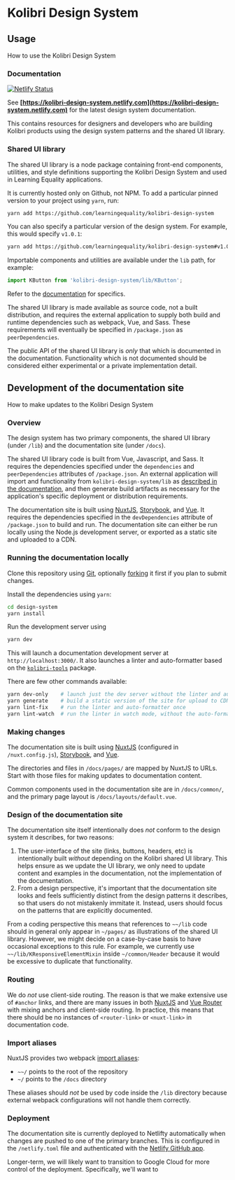 
# Kolibri Design System

## Usage

How to use the Kolibri Design System

### Documentation

[![Netlify Status](https://api.netlify.com/api/v1/badges/9ae9ac56-7240-4480-b5a8-01645cb903ca/deploy-status)](https://app.netlify.com/sites/kolibri-design-system/deploys)

See **[https://kolibri-design-system.netlify.com](https://kolibri-design-system.netlify.com)** for the latest design system documentation.

This contains resources for designers and developers who are building Kolibri products using the design system patterns and the shared UI library.

### Shared UI library

The shared UI library is a node package containing front-end components, utilities, and style definitions supporting the Kolibri Design System and used in Learning Equality applications.

It is currently hosted only on Github, not NPM. To add a particular pinned version to your project using `yarn`, run:

```bash
yarn add https://github.com/learningequality/kolibri-design-system
```

You can also specify a particular version of the design system. For example, this would specify `v1.0.1`:

```bash
yarn add https://github.com/learningequality/kolibri-design-system#v1.0.1
```

 Importable components and utilities are available under the `lib` path, for example:

```javascript
import KButton from 'kolibri-design-system/lib/KButton';
```

Refer to the [documentation](https://kolibri-design-system.netlify.com) for specifics.

The shared UI library is made available as source code, not a built distribution, and requires the external application to supply both build and runtime dependencies such as webpack, Vue, and Sass. These requirements will eventually be specified in `/package.json` as `peerDependencies`.

The public API of the shared UI library is _only_ that which is documented in the documentation. Functionality which is not documented should be considered either experimental or a private implementation detail.

## Development of the documentation site

How to make updates to the Kolibri Design System

### Overview

The design system has two primary components, the shared UI library (under `/lib`) and the documentation site (under `/docs`).

The shared UI library code is built from Vue, Javascript, and Sass. It requires the dependencies specified under the `dependencies` and `peerDependencies` attributes of `/package.json`. An external application will import and functionality from `kolibri-design-system/lib` as [described in the documentation](https://kolibri-design-system.netlify.com), and then generate build artifacts as necessary for the application's specific deployment or distribution requirements.

The documentation site is built using [NuxtJS](https://nuxtjs.org/), [Storybook](https://storybook.js.org/), and [Vue](https://vuejs.org/). It requires the dependencies specified in the `devDependencies` attribute of `/package.json` to build and run. The documentation site can either be run locally using the Node.js development server, or exported as a static site and uploaded to a CDN.

### Running the documentation locally

Clone this repository using [Git](https://help.github.com/en/github/getting-started-with-github/set-up-git), optionally [forking](https://help.github.com/en/github/getting-started-with-github/fork-a-repo) it first if you plan to submit changes.

Install the dependencies using `yarn`:

```bash
cd design-system
yarn install
```

Run the development server using

```bash
yarn dev
```

This will launch a documentation development server at `http://localhost:3000/`. It also launches a linter and auto-formatter based on the [`kolibri-tools`](https://github.com/learningequality/kolibri/tree/develop/packages/kolibri-tools) package.

There are few other commands available:

```bash
yarn dev-only    # launch just the dev server without the linter and auto-formatter
yarn generate    # build a static version of the site for upload to CDN
yarn lint-fix    # run the linter and auto-formatter once
yarn lint-watch  # run the linter in watch mode, without the auto-formatter
```

### Making changes

The documentation site is built using [NuxtJS](https://nuxtjs.org/) (configured in `/nuxt.config.js`), [Storybook](https://storybook.js.org/), and [Vue](https://vuejs.org/).

The directories and files in `/docs/pages/` are mapped by NuxtJS to URLs. Start with those files for making updates to documentation content.

Common components used in the documentation site are in `/docs/common/`, and the primary page layout is `/docs/layouts/default.vue`.


### Design of the documentation site

The documentation site itself intentionally does _not_ conform to the design system it describes, for two reasons:

1. The user-interface of the site (links, buttons, headers, etc) is intentionally built _without_ depending on the Kolibri shared UI library. This helps ensure as we update the UI library, we only need to update content and examples in the documentation, not the implementation of the documentation.
2. From a design perspective, it's important that the documentation site looks and feels sufficiently distinct from the design patterns it describes, so that users do not mistakenly immitate it. Instead, users should focus on the patterns that are explicitly documented.

From a coding perspective this means that references to `~~/lib` code should in general only appear in `~/pages/` as illustrations of the shared UI library. However, we might decide on a case-by-case basis to have occasional exceptions to this rule. For example, we currently use `~~/lib/KResponsiveElementMixin` inside `~/common/Header` because it would be excessive to duplicate that functionality.


### Routing

We do _not_ use client-side routing. The reason is that we make extensive use of `#anchor` links, and there are many issues in both [NuxtJS](https://github.com/nuxt/nuxt.js/issues/5359) and [Vue Router](https://stackoverflow.com/questions/45201014/how-to-handle-anchors-bookmarks-with-vue-router/45206192) with mixing anchors and client-side routing. In practice, this means that there should be no instances of `<router-link>` or `<nuxt-link>` in documentation code.


### Import aliases

NuxtJS provides two webpack [import aliases](https://nuxtjs.org/guide/directory-structure#aliases):

* `~~/` points to the root of the repository
* `~/` points to the `/docs` directory

These aliases should _not_ be used by code inside the `/lib` directory because external webpack configurations will not handle them correctly.


### Deployment

The documentation site is currently deployed to Netlifty automatically when changes are pushed to one of the primary branches. This is configured in the `/netlify.toml` file and authenticated with the [Netlify GitHub app](https://docs.netlify.com/configure-builds/repo-permissions-linking/#authentication-with-the-netlify-github-app).

Longer-term, we will likely want to transition to Google Cloud for more control of the deployment. Specifically, we'll want to
